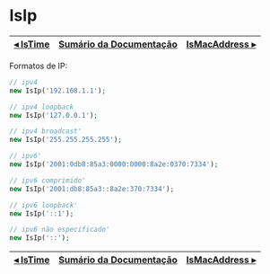 # IsIp

[◂ IsTime](08-istime.md) | [Sumário da Documentação](indice.md) | [IsMacAddress ▸](09-ismacaddress.md)
-- | -- | --

Formatos de IP:

```php
// ipv4
new IsIp('192.168.1.1');

// ipv4 loopback
new IsIp('127.0.0.1');

// ipv4 broadcast'   
new IsIp('255.255.255.255');

// ipv6'             
new IsIp('2001:0db8:85a3:0000:0000:8a2e:0370:7334');

// ipv6 comprimido'  
new IsIp('2001:db8:85a3::8a2e:370:7334');

// ipv6 loopback'    
new IsIp('::1');

// ipv6 não especificado' 
new IsIp('::');
```

[◂ IsTime](08-istime.md) | [Sumário da Documentação](indice.md) | [IsMacAddress ▸](09-ismacaddress.md)
-- | -- | --
